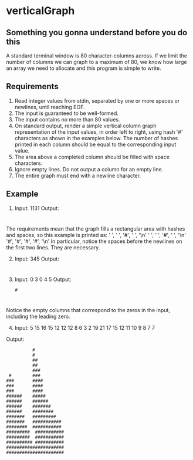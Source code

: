 # verticalGraph

## Something you gonna understand before you do this

A standard terminal window is 80 character-columns across. If we limit the number of columns we can graph to a maximum of 80, we know how large an array we need to allocate and this program is simple to write.

## Requirements

1. Read integer values from stdin, separated by one or more spaces or newlines, until reaching EOF.
2. The input is guaranteed to be well-formed.
3. The input contains no more than 80 values.
4. On standard output, render a simple vertical column graph representation of the
input values, in order left to right, using hash '#' characters as shown in the examples below. The number of hashes printed in each column should be equal to the corresponding input value.
5. The area above a completed column should be filled with space characters.
6. Ignore empty lines. Do not output a column for an empty line.
7. The entire graph must end with a newline character.

## Example
1. Input:
1131
Output:
    
    #
    # ####
    
    
The requirements mean that the graph fills a rectangular area with hashes and spaces, so this example is printed as:
     ' ', ' ', '#', ' ', '\n'
     ' ', ' ', '#', ' ', '\n'
     '#', '#', '#', '#', '\n'
In particular, notice the spaces before the newlines on the first two lines. They are necessary.

2. Input:
345
Output:
    
    #
    ##
    ###
    ###
    ###
    
    
3. Input:
0 3 0 4 5
Output:
       
       #
      ##
    # ##
    # ##
    # ##
    
Notice the empty columns that correspond to the zeros in the input, including the leading zero.

4. Input:
  5
  15
  16
  15
  12
  12
  12
  8
  6
  3
  2
  19
  21
  17
  15
  12
  11
  10
  9
  8
  7
  7
  
  Output:
  
              #
              #   
              ## 
              ##
              ### 
     #        ###
    ###       ####
    ###       ####
    ###       ####
    ######    #####
    ######    ######
    ######    #######
    ######    ########
    #######   #########
    #######   ###########
    ########  ###########
    #########  ###########
    #########  ###########
    ########## ###########
    ######################
    ######################
    
    

